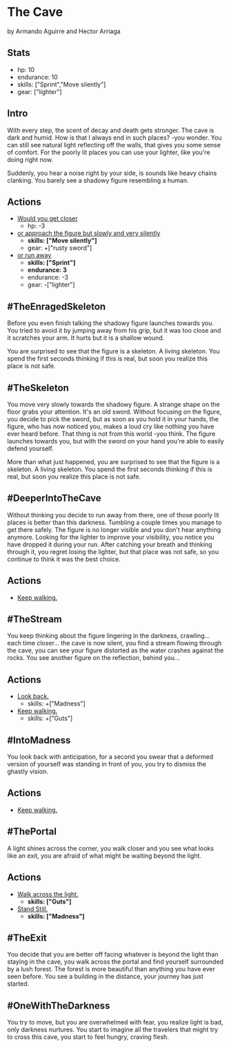 # The Cave
by Armando Aguirre and Hector Arriaga

## Stats
* hp: 10
* endurance: 10
* skills: ["Sprint","Move silently"]
* gear: ["lighter"]

## Intro
With every step, the scent of decay and death gets stronger. The cave is dark and humid. How is that I always end in such places? -you wonder. You can still see natural light reflecting off the walls, that gives you some sense of comfort. For the poorly lit places you can use your lighter, like you're doing right now.

Suddenly, you hear a noise right by your side, is sounds like heavy chains clanking. You barely see a shadowy figure resembling a human.

## Actions
* [Would you get closer](#TheEnragedSkeleton)
  * hp: -3
* [or approach the figure but slowly and very silently](#TheSkeleton)
  * **skills: ["Move silently"]**
  * gear: +["rusty sword"]
* [or run away](#DeeperIntoTheCave)
  * **skills: ["Sprint"]**
  * **endurance: 3**
  * endurance: -3
  * gear: -["lighter"]

## #TheEnragedSkeleton
Before you even finish talking the shadowy figure launches towards you. You tried to avoid it by jumping away from his grip, but it was too close and it scratches your arm. It hurts but it is a shallow wound. 

You are surprised to see that the figure is a skeleton. A living skeleton. You spend the first seconds thinking if this is real, but soon you realize this place is not safe.

## #TheSkeleton
You move very slowly towards the shadowy figure. A strange shape on the floor grabs your attention. It's an old sword. Without focusing on the figure, you decide to pick the sword, but as soon as you hold it in your hands, the figure, who has now noticed you, makes a loud cry like nothing you have ever heard before. That thing is not from this world -you think. 
The figure launches towards you, but with the sword on your hand you're able to easily defend yourself.

More than what just happened, you are surprised to see that the figure is a skeleton. A living skeleton. You spend the first seconds thinking if this is real, but soon you realize this place is not safe. 

## #DeeperIntoTheCave
Without thinking you decide to run away from there, one of those poorly lit places is better than this darkness. Tumbling a couple times you manage to get there safely. The figure is no longer visible and you don't hear anything anymore. Looking for the lighter to improve your visibility, you notice you have dropped it during your run. After catching your breath and thinking through it, you regret losing the lighter, but that place was not safe, so you continue to think it was the best choice.

## Actions
* [Keep walking.](#TheStream)

## #TheStream
You keep thinking about the figure lingering in the darkness, crawling... each time closer... the cave is now silent, you find a stream flowing through the cave, you can see your figure distorted as the water crashes against the rocks. You see another figure on the reflection, behind you...

## Actions
* [Look back.](#IntoMadness)
  * skills: +["Madness"]
* [Keep walking.](#ThePortal)
  * skills: +["Guts"]

## #IntoMadness
You look back with anticipation, for a second you swear that a deformed version of yourself was standing in front of you, you try to dismiss the ghastly vision.

## Actions
* [Keep walking.](#ThePortal)

## #ThePortal
A light shines across the corner, you walk closer and you see what looks like an exit, you are afraid of what might be waiting beyond the light.

## Actions
* [Walk across the light.](#TheExit)
  * **skills: ["Guts"]**
* [Stand Still.](#OneWithTheDarkness)
  * **skills: ["Madness"]**

## #TheExit
You decide that you are better off facing whatever is beyond the light than staying in the cave, you walk across the portal and find yourself surrounded by a lush forest. The forest is more beautiful than anything you have ever seen before. You see a building in the distance, your journey has just started.

## #OneWithTheDarkness
You try to move, but you are overwhelmed with fear, you realize light is bad, only darkness nurtures. You start to imagine all the travelers that might try to cross this cave, you start to feel hungry, craving flesh.
